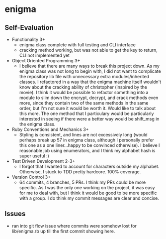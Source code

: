 # enigma

## Self-Evaluation
* Functionality 3+
  * enigma class complete with full testing and CLI interface
  * cracking method working, but was not able to get the key to return, CLI not implemented yet
* Object Oriented Programming 3+
  * I believe that there are many ways to break this project down. As my enigma class was not long to begin with, I did not want to complicate the repository lib file with unnecessary extra modules/inherited classes. I refactored in a way that the enigma machine itself wouldn't know about the cracking ability of christopher (inspired by the movie). I think it would be possible to refactor something into a module to slim down the encrypt, decrypt, and crack methods even more, since they contain two of the same methods in the same order, but I'm not sure it would be worth it. Would like to talk about this more. The one method that I particulary would be particularly interested in seeing if there were a better way would be shift_msg in the enigma class.
* Ruby Conventions and Mechanics 3+
  * Styling is consistent, and lines are not excessively long (would perhaps break up 57 in enigma class, although I personally prefer this one as a one liner...happy to be convinced otherwise). I believe I reasonable job using enumerators, and I think my alphabet hash is super useful :)
* Test Driven Development 2-3+
  * I forgot that I wanted to account for characters outside my alphabet. Otherwise, I stuck to TDD pretty hardcore. 100% coverage.
* Version Control 3+
  * 64 commits, 4 branches, 5 PRs. I think my PRs could be more specific. As I was the only one working on the project, it was easy for me to deal with, but I think it would be good to be more specific with a group. I do think my commit messages are clear and concise.

## Issues
* ran into git flow issue where commits were somehow lost for lib/enigma.rb up till the first commit showing here. 
